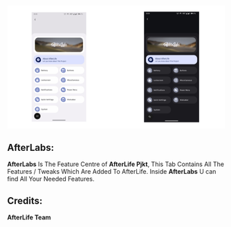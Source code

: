 <p align="center">
<img src="https://raw.githubusercontent.com/Old-Crocs/script/main/banneraftlab.jpg" />
</p>

AfterLabs:
------------------------

**AfterLabs** Is The Feature Centre of **AfterLife Pjkt**, This Tab Contains All The Features / Tweaks Which Are Added To AfterLife.
Inside **AfterLabs** U can find All Your Needed Features.

Credits:
-------
 **AfterLife Team**